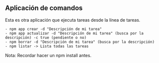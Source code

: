 
## Aplicación de comandos

Esta es otra aplicación que ejecuta tareas desde la línea de tareas.

    - npm app crear -d "Descripción de mi tarea" 
    - npm app actualizar -d "Descripción de mi tarea" (busca por la descripción) -c true (pendiente o no) 
    - npm borrar -d "Descripción de mi tarea" (busca por la descripción) 
    - npm listar -> Lista todas las tareas

Nota: Recordar hacer un npm install antes.